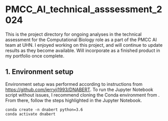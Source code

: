 # PMCC_AI_technical_asssessment_2024
This is the project directory for ongoing analyses in the technical assessment for the Computational Biology role as a part of the PMCC AI team at UHN. I enjoyed working on this project, and will continue to update results as they become available. Will incorporate as a finished product in my portfolio once complete.

## 1. Environment setup

Environment setup was performed according to instructions from https://github.com/jerryji1993/DNABERT. To run the Jupyter Notebook script without issues, I recommend cloning the Conda environment from . From there, follow the steps highlighted in the Jupyter Notebook.

```
conda create -n dnabert python=3.6
conda activate dnabert
```
